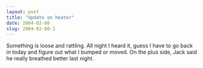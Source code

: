 ```yaml
---
layout: post
title: "Update on heater"
date: 2004-02-08
slug: 2004-02-08-1
---
```


Something is loose and rattling.  All night I heard it, guess I have to go back in today and figure out what I bumped or moved.  On the plus side, Jack said he really breathed better last night.  

